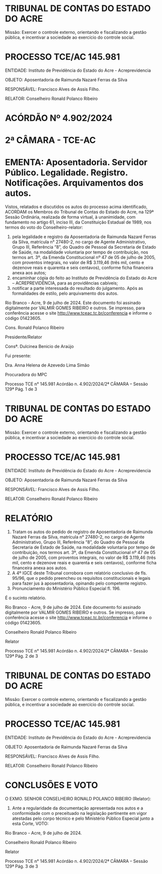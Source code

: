 # TRIBUNAL DE CONTAS DO ESTADO DO ACRE

Missão: Exercer o controle externo, orientando e fiscalizando a gestão pública, e incentivar a sociedade ao exercício do controle social.

# PROCESSO TCE/AC 145.981

ENTIDADE: Instituto de Previdência do Estado do Acre - Acreprevidencia

OBJETO: Aposentadoria de Raimunda Nazaré Ferras da Silva

RESPONSÁVEL: Francisco Alves de Assis Filho.

RELATOR: Conselheiro Ronald Polanco Ribeiro

# ACÓRDÃO Nº 4.902/2024

# 2ª CÂMARA - TCE-AC

# EMENTA: Aposentadoria. Servidor Público. Legalidade. Registro. Notificações. Arquivamentos dos autos.

Vistos, relatados e discutidos os autos do processo acima identificado, ACORDAM os Membros do Tribunal de Contas do Estado do Acre, na 129ª Sessão Ordinária, realizada de forma virtual, à unanimidade, com fundamento no artigo 61, inciso III, da Constituição Estadual de 1989, nos termos do voto do Conselheiro-relator:

1. pela legalidade e registro da Aposentadoria de Raimunda Nazaré Ferras da Silva, matrícula n° 27480-2, no cargo de Agente Administrativo, Grupo III, Referência “8”, do Quadro de Pessoal da Secretaria de Estado de Saúde, na modalidade voluntaria por tempo de contribuição, nos termos art. 3º, da Emenda Constitucional nº 47 de 05 de julho de 2005, com proventos integrais, no valor de R$ 3.119,46 (três mil, cento e dezenove reais e quarenta e seis centavos), conforme ficha financeira anexa aos autos;
2. encaminhar cópia do feito ao Instituto de Previdência do Estado do Acre – ACREPREVIDÊNCIA, para as providências cabíveis;
3. notificar a parte interessada do resultado do julgamento. Após as formalidades de estilo, pelo arquivamento dos autos.

Rio Branco - Acre, 9 de julho de 2024. Este documento foi assinado digitalmente por VALMIR GOMES RIBEIRO e outros. Se impresso, para conferência acesse o site http://www.tceac.tc.br/conferencia e informe o código 01423605.

Cons. Ronald Polanco Ribeiro

Presidente/Relator

Consª. Dulcinea Benicio de Araújo

Fui presente:

Dra. Anna Helena de Azevedo Lima Simão

Procuradora do MPC

Processo TCE n° 145.981 Acórdão n. 4.902/2024/2ª CÂMARA – Sessão 129ª Pág. 1 de 3

# TRIBUNAL DE CONTAS DO ESTADO DO ACRE

Missão: Exercer o controle externo, orientando e fiscalizando a gestão pública, e incentivar a sociedade ao exercício do controle social.

# PROCESSO TCE/AC 145.981

ENTIDADE: Instituto de Previdência do Estado do Acre - Acreprevidencia

OBJETO: Aposentadoria de Raimunda Nazaré Ferras da Silva

RESPONSÁVEL: Francisco Alves de Assis Filho.

RELATOR: Conselheiro Ronald Polanco Ribeiro

# RELATÓRIO

1. Tratam os autos do pedido de registro de Aposentadoria de Raimunda Nazaré Ferras da Silva, matrícula n° 27480-2, no cargo de Agente Administrativo, Grupo III, Referência “8”, do Quadro de Pessoal da Secretaria de Estado de Saúde, na modalidade voluntaria por tempo de contribuição, nos termos art. 3º, da Emenda Constitucional nº 47 de 05 de julho de 2005, com proventos integrais, no valor de R$ 3.119,46 (três mil, cento e dezenove reais e quarenta e seis centavos), conforme ficha financeira anexa aos autos.
2. A 4º IGCE deste Tribunal corrobora com relatório conclusivo de fls. 95/96, que o pedido preencheu os requisitos constitucionais e legais para fazer jus à aposentadoria, opinando pelo competente registro.
3. Pronunciamento do Ministério Público Especial fl. 196.

É o sucinto relatório.

Rio Branco - Acre, 9 de julho de 2024. Este documento foi assinado digitalmente por VALMIR GOMES RIBEIRO e outros. Se impresso, para conferência acesse o site http://www.tceac.tc.br/conferencia e informe o código 01423605.

Conselheiro Ronald Polanco Ribeiro

Relator

Processo TCE n° 145.981 Acórdão n. 4.902/2024/2ª CÂMARA – Sessão 129ª Pág. 2 de 3

# TRIBUNAL DE CONTAS DO ESTADO DO ACRE

Missão: Exercer o controle externo, orientando e fiscalizando a gestão pública, e incentivar a sociedade ao exercício do controle social.

# PROCESSO TCE/AC 145.981

ENTIDADE: Instituto de Previdência do Estado do Acre - Acreprevidencia

OBJETO: Aposentadoria de Raimunda Nazaré Ferras da Silva

RESPONSÁVEL: Francisco Alves de Assis Filho.

RELATOR: Conselheiro Ronald Polanco Ribeiro

# CONCLUSÕES E VOTO

O EXMO. SENHOR CONSELHEIRO RONALD POLANCO RIBEIRO (Relator):

1. Ante a regularidade da documentação apresentada nos autos e a conformidade com o preceituado na legislação pertinente em vigor atestadas pelo corpo técnico e pelo Ministério Público Especial junto a esta Corte, VOTO:

Rio Branco - Acre, 9 de julho de 2024.

Conselheiro Ronald Polanco Ribeiro

Relator

Processo TCE n° 145.981 Acórdão n. 4.902/2024/2ª CÂMARA – Sessão 129ª Pág. 3 de 3

